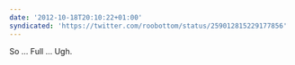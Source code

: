 ```yaml
---
date: '2012-10-18T20:10:22+01:00'
syndicated: 'https://twitter.com/roobottom/status/259012815229177856'
---
```

So … Full … Ugh.
